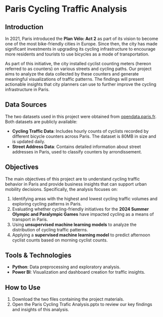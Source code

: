 # Paris Cycling Traffic Analysis

## Introduction

In 2021, Paris introduced the **Plan Vélo: Act 2** as part of its vision to become one of the most bike-friendly cities in Europe. Since then, the city has made significant investments in upgrading its cycling infrastructure to encourage more residents and tourists to use bicycles as a mode of transportation.

As part of this initiative, the city installed cyclist counting meters (hereon referred to as counters) on various streets and cycling paths. Our project aims to analyze the data collected by these counters and generate meaningful visualizations of traffic patterns. The findings will present actionable insights that city planners can use to further improve the cycling infrastructure in Paris.

## Data Sources

The two datasets used in this project were obtained from [opendata.paris.fr](https://opendata.paris.fr). Both datasets are publicly available:

- **Cycling Traffic Data**: Includes hourly counts of cyclists recorded by different bicycle counters across Paris. The dataset is 80MB in size and is updated daily. 
- **Street Address Data**: Contains detailed information about street addresses in Paris, used to classify counters by arrondissement.

## Objectives

The main objectives of this project are to understand cycling traffic behavior in Paris and provide business insights that can support urban mobility decisions. Specifically, the analysis focuses on:

1. Identifying areas with the highest and lowest cycling traffic volumes and exploring cycling patterns in Paris.
2. Evaluating whether cycling-friendly initiatives for the **2024 Summer Olympic and Paralympic Games** have impacted cycling as a means of transport in Paris.
3. Using **unsupervised machine learning models** to analyze the distribution of cycling traffic patterns.
4. Applying a **supervised machine learning model** to predict afternoon cyclist counts based on morning cyclist counts.

## Tools & Technologies

- **Python**: Data preprocessing and exploratory analysis.
- **Power BI**: Visualization and dashboard creation for traffic insights.

## How to Use

1. Download the two files containing the project materials.
2. Open the Paris Cycling Trafic Analysis.pptx to review our key findings and insights of this analysis.
   


